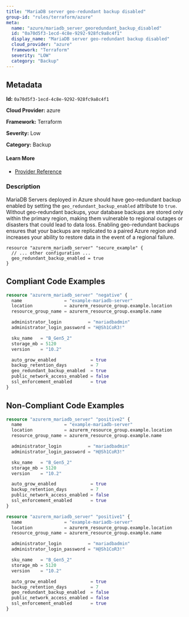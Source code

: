 ```yaml
---
title: "MariaDB server geo-redundant backup disabled"
group-id: "rules/terraform/azure"
meta:
  name: "azure/mariadb_server_georedundant_backup_disabled"
  id: "0a70d5f3-1ecd-4c8e-9292-928fc9a8c4f1"
  display_name: "MariaDB server geo-redundant backup disabled"
  cloud_provider: "azure"
  framework: "Terraform"
  severity: "LOW"
  category: "Backup"
---
```

## Metadata

**Id:** `0a70d5f3-1ecd-4c8e-9292-928fc9a8c4f1`

**Cloud Provider:** azure

**Framework:** Terraform

**Severity:** Low

**Category:** Backup

#### Learn More

 - [Provider Reference](https://registry.terraform.io/providers/hashicorp/azurerm/3.6.0/docs/resources/mariadb_server#geo_redundant_backup_enabled-3)

### Description

 MariaDB Servers deployed in Azure should have geo-redundant backup enabled by setting the `geo_redundant_backup_enabled` attribute to `true`. Without geo-redundant backups, your database backups are stored only within the primary region, making them vulnerable to regional outages or disasters that could lead to data loss. Enabling geo-redundant backups ensures that your backups are replicated to a paired Azure region and increases your ability to restore data in the event of a regional failure.

```hcl
resource "azurerm_mariadb_server" "secure_example" {
  // ... other configuration ...
  geo_redundant_backup_enabled = true
}
```


## Compliant Code Examples
```terraform
resource "azurerm_mariadb_server" "negative" {
  name                = "example-mariadb-server"
  location            = azurerm_resource_group.example.location
  resource_group_name = azurerm_resource_group.example.name

  administrator_login          = "mariadbadmin"
  administrator_login_password = "H@Sh1CoR3!"

  sku_name   = "B_Gen5_2"
  storage_mb = 5120
  version    = "10.2"

  auto_grow_enabled             = true
  backup_retention_days         = 7
  geo_redundant_backup_enabled  = true
  public_network_access_enabled = false
  ssl_enforcement_enabled       = true
}

```
## Non-Compliant Code Examples
```terraform
resource "azurerm_mariadb_server" "positive2" {
  name                = "example-mariadb-server"
  location            = azurerm_resource_group.example.location
  resource_group_name = azurerm_resource_group.example.name

  administrator_login          = "mariadbadmin"
  administrator_login_password = "H@Sh1CoR3!"

  sku_name   = "B_Gen5_2"
  storage_mb = 5120
  version    = "10.2"

  auto_grow_enabled             = true
  backup_retention_days         = 7
  public_network_access_enabled = false
  ssl_enforcement_enabled       = true
}

```

```terraform
resource "azurerm_mariadb_server" "positive1" {
  name                = "example-mariadb-server"
  location            = azurerm_resource_group.example.location
  resource_group_name = azurerm_resource_group.example.name

  administrator_login          = "mariadbadmin"
  administrator_login_password = "H@Sh1CoR3!"

  sku_name   = "B_Gen5_2"
  storage_mb = 5120
  version    = "10.2"

  auto_grow_enabled             = true
  backup_retention_days         = 7
  geo_redundant_backup_enabled  = false
  public_network_access_enabled = false
  ssl_enforcement_enabled       = true
}

```